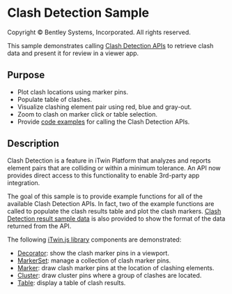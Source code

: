 # Clash Detection Sample

Copyright © Bentley Systems, Incorporated. All rights reserved.

This sample demonstrates calling [Clash Detection APIs](https://developer.bentley.com/api-groups/project-delivery/apis/validation/operations/get-validation-clashdetection-result) to retrieve clash data and present it for review in a viewer app. 

## Purpose

- Plot clash locations using marker pins.
- Populate table of clashes.
- Visualize clashing element pair using red, blue and gray-out.
- Zoom to clash on marker click or table selection.
- Provide [code examples](./ClashDetectionApis.ts) for calling the Clash Detection APIs.

## Description

Clash Detection is a feature in iTwin Platform that analyzes and reports element pairs that are colliding or within a minimum tolerance. An API now provides direct access to this functionality to enable 3rd-party app integration.

The goal of this sample is to provide example functions for all of the available Clash Detection APIs.  In fact, two of the example functions are called to populate the clash results table and plot the clash markers. [Clash Detection result sample data](./ClashDetectionJsonData.ts) is also provided to show the format of the data returned from the API.

The following [iTwin.js library](https://www.itwinjs.org/reference/) components are demonstrated:

- [Decorator](https://www.itwinjs.org/reference/imodeljs-frontend/views/decorator/): show the clash marker pins in a viewport.
- [MarkerSet](https://www.itwinjs.org/reference/imodeljs-frontend/views/markerset/): manage a collection of clash marker pins.
- [Marker](https://www.itwinjs.org/reference/imodeljs-frontend/views/marker/): draw clash marker pins at the location of clashing elements.
- [Cluster](https://www.itwinjs.org/reference/imodeljs-frontend/views/cluster/): draw cluster pins where a group of clashes are located.
- [Table](https://www.itwinjs.org/reference/ui-components/table/): display a table of clash results.
